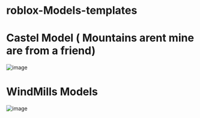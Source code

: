 # roblox-Models-templates


# Castel Model ( Mountains arent mine are from a friend)
![image](https://github.com/user-attachments/assets/699c6832-157c-481e-881c-ce2fefc503fc)


# WindMills Models
![image](https://github.com/user-attachments/assets/c12ad552-27cd-4aec-916b-6bbde88f884d)







